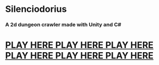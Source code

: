 # Silenciodorius
### A 2d dungeon crawler made with Unity and C#

# [PLAY HERE PLAY HERE PLAY HERE PLAY HERE PLAY HERE PLAY HERE](https://klyye.itch.io/silenciodorius)
